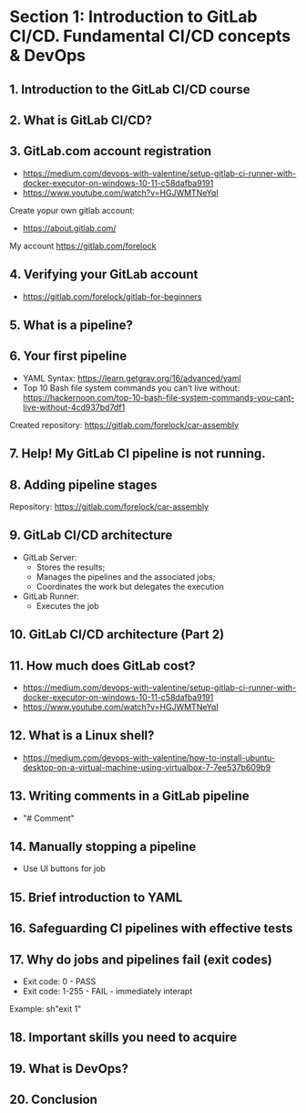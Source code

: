 # Section 1: Introduction to GitLab CI/CD. Fundamental CI/CD concepts & DevOps

## 1. Introduction to the GitLab CI/CD course

## 2. What is GitLab CI/CD?

## 3. GitLab.com account registration

- https://medium.com/devops-with-valentine/setup-gitlab-ci-runner-with-docker-executor-on-windows-10-11-c58dafba9191
- https://www.youtube.com/watch?v=HGJWMTNeYqI

Create yopur own gitlab account:
- https://about.gitlab.com/

My account https://gitlab.com/forelock

## 4. Verifying your GitLab account

- https://gitlab.com/forelock/gitlab-for-beginners

## 5. What is a pipeline?

## 6. Your first pipeline

- YAML Syntax: https://learn.getgrav.org/16/advanced/yaml
- Top 10 Bash file system commands you can’t live without: https://hackernoon.com/top-10-bash-file-system-commands-you-cant-live-without-4cd937bd7df1

Created repository: https://gitlab.com/forelock/car-assembly

## 7. Help! My GitLab CI pipeline is not running.

## 8. Adding pipeline stages

Repository: https://gitlab.com/forelock/car-assembly

## 9. GitLab CI/CD architecture

- GitLab Server:
    - Stores the results;
    - Manages the pipelines and the associated jobs;
    - Coordinates the work but delegates the execution
- GitLab Runner:
    - Executes the job

## 10. GitLab CI/CD architecture (Part 2)

## 11. How much does GitLab cost?

- https://medium.com/devops-with-valentine/setup-gitlab-ci-runner-with-docker-executor-on-windows-10-11-c58dafba9191
- https://www.youtube.com/watch?v=HGJWMTNeYqI

## 12. What is a Linux shell?

- https://medium.com/devops-with-valentine/how-to-install-ubuntu-desktop-on-a-virtual-machine-using-virtualbox-7-7ee537b609b9

## 13. Writing comments in a GitLab pipeline

- "# Comment"

## 14. Manually stopping a pipeline

- Use UI buttons for job

## 15. Brief introduction to YAML

## 16. Safeguarding CI pipelines with effective tests

## 17. Why do jobs and pipelines fail (exit codes)

- Exit code: 0 - PASS
- Exit code: 1-255 - FAIL - immediately interapt

Example: sh"exit 1"

## 18. Important skills you need to acquire

## 19. What is DevOps?

## 20. Conclusion